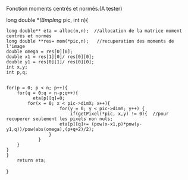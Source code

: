 Fonction moments centrés et normés.(A tester)





long double **(BmpImg* pic, int n){

    long double** eta = alloc(n,n);	 //allocation de la matrice moment centrés et normés
    long double **res= mom(*pic,n);   //recuperation des moments de l'image
    double omega = res[0][0];
    double x1 = res[1][0]/ res[0][0];
    double y1 = res[0][1]/ res[0][0];
    int x,y;
    int p,q;


    for(p = 0; p < n; p++){
        for(q = 0;q < n-p;q++){
              eta[p][q]=0;
            for(x = 0; x < pic->dimX; x++){
				        for(y = 0; y < pic->dimY; y++) {
				            if(getPixel(*pic, x,y) != 0){  //pour recuperer seulement les pixels non nuls;
                        eta[p][q]+= (pow(x-x1,p)*pow(y-y1,q))/pow(abs(omega),(p+q+2)/2);
				    }
                }
        }
    }
    }
        return eta;
}


